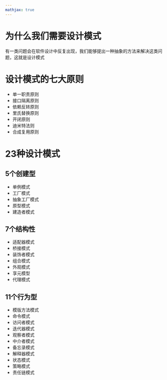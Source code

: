 ```yaml
---
mathjax: true
---
```


# 为什么我们需要设计模式
 有一类问题会在软件设计中反复出现，我们能够提出一种抽象的方法来解决这类问题，这就是设计模式

# 设计模式的七大原则
- 单一职责原则
- 接口隔离原则
- 依赖反转原则
- 里氏替换原则
- 开闭原则
- 迪米特法则
- 合成复用原则


<!---more-->

# 23种设计模式
## 5个创建型
- 单例模式
- 工厂模式
- 抽象工厂模式
- 原型模式
- 建造者模式

## 7个结构性
- 适配器模式
- 桥接模式
- 装饰者模式
- 组合模式
- 外观模式
- 享元模型
- 代理模式

## 11个行为型
- 模版方法模式
- 命令模式
- 访问者模式
- 迭代器模式
- 观察者模式
- 中介者模式
- 备忘录模式
- 解释器模式
- 状态模式
- 策略模式
- 责任链模式